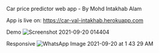 Car price predictor web app - By Mohd Intakhab Alam

App is live on: https://car-val-intakhab.herokuapp.com


Demo
![Screenshot 2021-09-20 014404](https://user-images.githubusercontent.com/89484385/133941798-34c50f78-08a0-4bb3-a061-21bb98919625.png)

Responsive
![WhatsApp Image 2021-09-20 at 1 43 29 AM](https://user-images.githubusercontent.com/89484385/133941772-ee3f6683-b285-4d1f-842c-0fcff92508d6.jpeg)


